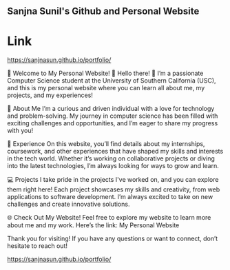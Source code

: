 ## Sanjna Sunil's Github and Personal Website

# Link
https://sanjnasun.github.io/portfolio/

🌟 Welcome to My Personal Website! 🌟
Hello there! 👋 I’m a passionate Computer Science student at the University of Southern California (USC), and this is my personal website where you can learn all about me, my projects, and my experiences!

🚀 About Me
I’m a curious and driven individual with a love for technology and problem-solving. My journey in computer science has been filled with exciting challenges and opportunities, and I’m eager to share my progress with you!

💼 Experience
On this website, you’ll find details about my internships, coursework, and other experiences that have shaped my skills and interests in the tech world. Whether it’s working on collaborative projects or diving into the latest technologies, I’m always looking for ways to grow and learn.

💻 Projects
I take pride in the projects I've worked on, and you can explore them right here! Each project showcases my skills and creativity, from web applications to software development. I’m always excited to take on new challenges and create innovative solutions.

🌐 Check Out My Website!
Feel free to explore my website to learn more about me and my work. Here’s the link: My Personal Website

Thank you for visiting! If you have any questions or want to connect, don’t hesitate to reach out!

https://sanjnasun.github.io/portfolio/
